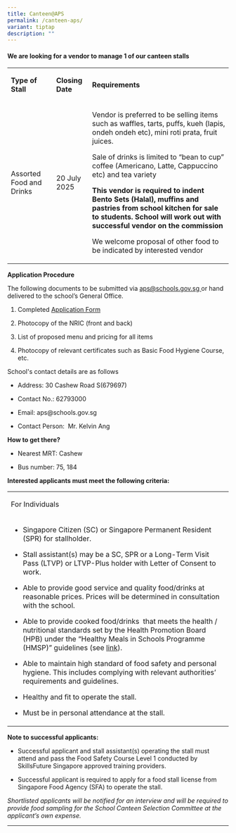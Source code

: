 ```yaml
---
title: Canteen@APS
permalink: /canteen-aps/
variant: tiptap
description: ""
---
```

<h4><strong>We are looking for a vendor to manage 1 of our canteen stalls</strong></h4>
<table style="minWidth: 75px">
<colgroup>
<col>
<col>
<col>
</colgroup>
<tbody>
<tr>
<td rowspan="1" colspan="1">
<p><strong>Type of Stall</strong>
</p>
</td>
<td rowspan="1" colspan="1">
<p><strong>Closing Date</strong>
</p>
</td>
<td rowspan="1" colspan="1">
<p><strong>Requirements</strong>
</p>
</td>
</tr>
<tr>
<td rowspan="1" colspan="1">
<p>Assorted Food and Drinks</p>
</td>
<td rowspan="1" colspan="1">
<p>20 July 2025</p>
</td>
<td rowspan="1" colspan="1">
<p>Vendor is preferred to be selling items such as waffles, tarts, puffs,
kueh (lapis, ondeh ondeh etc), mini roti prata, fruit juices.</p>
<p></p>
<p>Sale of drinks is limited to “bean to cup” coffee (Americano, Latte, Cappuccino
etc) and tea variety</p>
<p></p>
<p><strong>This vendor is required to indent Bento Sets (Halal), muffins and pastries from school kitchen for sale to students. School will work out with successful vendor on the commission</strong>
</p>
<p></p>
<p>We welcome proposal of other food to be indicated by interested vendor</p>
</td>
</tr>
</tbody>
</table>
<p></p>
<p><strong>Application Procedure</strong>
</p>
<p>The following documents to be submitted via <a href="mailto:chijktps@moe.edu.sg" rel="noopener noreferrer nofollow" target="_blank"><u>aps@schools.gov.sg </u></a>or hand
delivered to the school’s General Office.</p>
<ol data-tight="true" class="tight">
<li>
<p>Completed <a href="/files/Application_for_Canteen_Stall_FormBF7.pdf" rel="noopener nofollow" target="_blank">Application Form</a>
</p>
</li>
<li>
<p>Photocopy of the NRIC (front and back)</p>
</li>
<li>
<p>List of proposed menu and pricing for all items</p>
</li>
<li>
<p>Photocopy of relevant certificates such as Basic Food Hygiene Course,
etc.</p>
</li>
</ol>
<p>School's contact details are as follows</p>
<ul data-tight="true" class="tight">
<li>
<p>Address: 30 Cashew Road S(679697)</p>
</li>
<li>
<p>Contact No.: 62793000</p>
</li>
<li>
<p>Email: <a rel="noopener noreferrer nofollow" target="_blank">aps@schools.gov.sg</a>
</p>
</li>
<li>
<p>Contact Person: &nbsp;Mr. Kelvin Ang</p>
</li>
</ul>
<p><strong>How to get there?</strong>
</p>
<ul data-tight="true" class="tight">
<li>
<p>Nearest MRT: Cashew</p>
</li>
<li>
<p>Bus number:&nbsp;75, 184</p>
</li>
</ul>
<p><strong>Interested applicants must meet the following criteria:</strong>
</p>
<table style="minWidth: 25px">
<colgroup>
<col>
</colgroup>
<tbody>
<tr>
<td rowspan="1" colspan="1">
<p>For Individuals</p>
</td>
</tr>
<tr>
<td rowspan="1" colspan="1">
<ul data-tight="true" class="tight">
<li>
<p>Singapore Citizen (SC) or Singapore Permanent Resident (SPR) for stallholder.</p>
</li>
<li>
<p>Stall assistant(s) may be a SC, SPR or a Long-Term Visit Pass (LTVP) or
LTVP-Plus holder with Letter of Consent to work.</p>
</li>
<li>
<p>Able to provide good service and quality food/drinks at reasonable prices.
Prices will be determined in consultation with the school.</p>
</li>
<li>
<p>Able to provide cooked food/drinks&nbsp; that meets the health / nutritional
standards set by the Health Promotion Board (HPB) under the “Healthy Meals
in Schools Programme (HMSP)” guidelines (see&nbsp;<a href="https://www.hpb.gov.sg/schools/school-programmes/healthy-meals-in-schools-programme" rel="noopener noreferrer nofollow" target="_blank">link</a>).</p>
</li>
<li>
<p>Able to maintain high standard of food safety and personal hygiene. This
includes complying with relevant authorities’ requirements and guidelines.</p>
</li>
<li>
<p>Healthy and fit to operate the stall.</p>
</li>
<li>
<p>Must be in personal attendance at the stall.</p>
</li>
</ul>
</td>
</tr>
</tbody>
</table>
<p><strong>Note to successful applicants:</strong>
</p>
<ul data-tight="true" class="tight">
<li>
<p>Successful applicant and stall assistant(s) operating the stall must attend
and pass the Food Safety Course Level 1 conducted by SkillsFuture Singapore
approved training providers.</p>
</li>
<li>
<p>Successful applicant is required to apply for a food stall license from
Singapore Food Agency (SFA) to operate the stall.</p>
</li>
</ul>
<p><em>Shortlisted applicants will be notified for an interview and will be required to provide food sampling for the School Canteen Selection Committee at the applicant’s own expense.</em>
</p>
<hr>
<p></p>